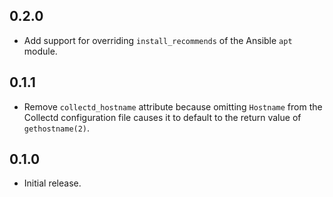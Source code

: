 ## 0.2.0

- Add support for overriding `install_recommends` of the Ansible `apt` module.

## 0.1.1

- Remove `collectd_hostname` attribute because omitting `Hostname` from the Collectd configuration file causes it to default to the return value of `gethostname(2)`.

## 0.1.0

- Initial release.
